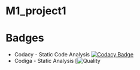 # M1_project1
# Badges
* Codacy - Static Code Analysis [![Codacy Badge](https://app.codacy.com/project/badge/Grade/dce5c3f3f8b5419a951ab6d28596e6fd)](https://www.codacy.com/gh/geethagrace/M1_project1/dashboard?utm_source=github.com&amp;utm_medium=referral&amp;utm_content=geethagrace/M1_project1&amp;utm_campaign=Badge_Grade)
* Codiga - Static Analysis [![Quality]( https://api.codiga.io/project/32150/status/svg)
